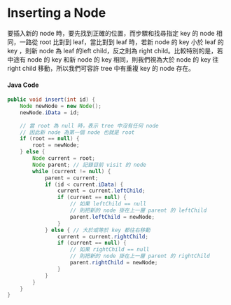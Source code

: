 # Inserting a Node

要插入新的 node 時，要先找到正確的位置，而步驟和找尋指定 key 的 node 相同，一路從 root 比對到 leaf，當比對到 leaf 時，若新 node 的 key 小於 leaf 的 key ，則新 node 為 leaf 的left child，反之則為 right child。比較特別的是，若中途有 node 的 key 和新 node 的 key 相同，則我們視為大於 node 的 key 往 right child 移動，所以我們可容許 tree 中有重複 key 的 node 存在。

#### Java Code

```java
public void insert(int id) {
    Node newNode = new Node();
    newNode.iData = id;
    
    // 當 root 為 null 時，表示 tree 中沒有任何 node
    // 因此新 node 為第一個 node 也就是 root
    if (root == null) {
        root = newNode;
    } else {
        Node current = root;
        Node parent; // 記錄目前 visit 的 node
        while (current != null) {
            parent = current;
            if (id < current.iData) {
                current = current.leftChild;
                if (current == null) {
                    // 如果 leftChild == null
                    // 則把新的 node 掛在上一層 parent 的 leftChild
                    parent.leftChild = newNode;
                }
            } else { // 大於或等於 key 都往右移動
                current = current.rightChild;
                if (current == null) {
                    // 如果 rightChild == null
                    // 則把新的 node 掛在上一層 parent 的 rightChild
                    parent.rightChild = newNode;
                }
            }
        }
    }
}
```

